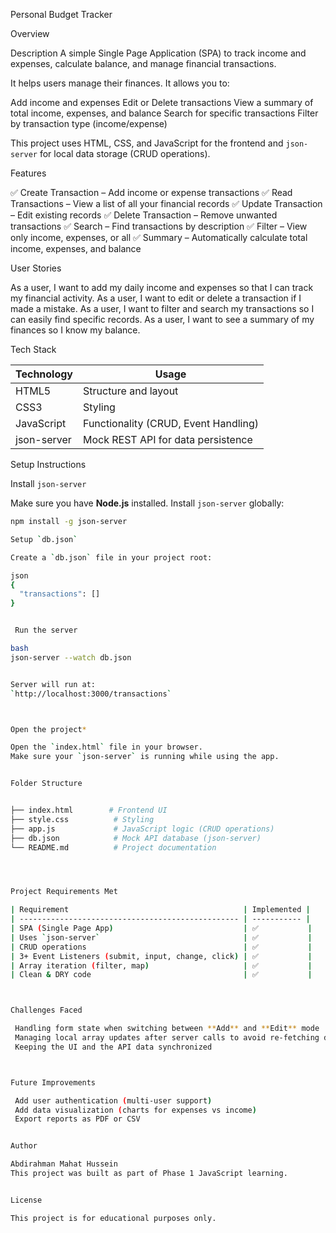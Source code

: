 Personal Budget Tracker

Overview

Description
A simple Single Page Application (SPA) to track income and expenses, calculate balance, and manage financial transactions.

It helps users manage their finances.
It allows you to:

Add income and expenses
Edit or Delete transactions
View a summary of total income, expenses, and balance
Search for specific transactions
Filter by transaction type (income/expense)

This project uses HTML, CSS, and JavaScript for the frontend and `json-server` for local data storage (CRUD operations).


Features

✅ Create Transaction – Add income or expense transactions
✅ Read Transactions – View a list of all your financial records
✅ Update Transaction – Edit existing records
✅ Delete Transaction – Remove unwanted transactions
✅ Search – Find transactions by description
✅ Filter – View only income, expenses, or all
✅ Summary – Automatically calculate total income, expenses, and balance



User Stories

As a user, I want to add my daily income and expenses so that I can track my financial activity.
As a user, I want to edit or delete a transaction if I made a mistake.
As a user, I want to filter and search my transactions so I can easily find specific records.
As a user, I want to see a summary of my finances so I know my balance.


Tech Stack

| Technology  | Usage                                |
| ----------- | ------------------------------------ |
| HTML5       | Structure and layout                 |
| CSS3        | Styling                              |
| JavaScript  | Functionality (CRUD, Event Handling) |
| json-server | Mock REST API for data persistence   |


Setup Instructions

Install `json-server`

Make sure you have **Node.js** installed.
Install `json-server` globally:

```bash
npm install -g json-server

Setup `db.json`

Create a `db.json` file in your project root:

json
{
  "transactions": []
}


 Run the server

bash
json-server --watch db.json


Server will run at:
`http://localhost:3000/transactions`



Open the project*

Open the `index.html` file in your browser.
Make sure your `json-server` is running while using the app.


Folder Structure


├── index.html        # Frontend UI
├── style.css          # Styling
├── app.js             # JavaScript logic (CRUD operations)
├── db.json            # Mock API database (json-server)
└── README.md          # Project documentation




Project Requirements Met

| Requirement                                       | Implemented |
| ------------------------------------------------- | ----------- |
| SPA (Single Page App)                             | ✅           |
| Uses `json-server`                                | ✅           |
| CRUD operations                                   | ✅           |
| 3+ Event Listeners (submit, input, change, click) | ✅           |
| Array iteration (filter, map)                     | ✅           |
| Clean & DRY code                                  | ✅           |



Challenges Faced

 Handling form state when switching between **Add** and **Edit** mode
 Managing local array updates after server calls to avoid re-fetching data
 Keeping the UI and the API data synchronized



Future Improvements

 Add user authentication (multi-user support)
 Add data visualization (charts for expenses vs income)
 Export reports as PDF or CSV


Author

Abdirahman Mahat Hussein
This project was built as part of Phase 1 JavaScript learning.


License

This project is for educational purposes only.





